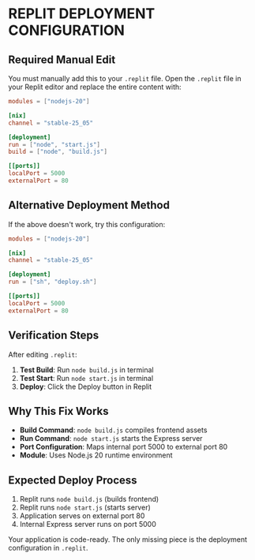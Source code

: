 # REPLIT DEPLOYMENT CONFIGURATION

## Required Manual Edit

You must manually add this to your `.replit` file. Open the `.replit` file in your Replit editor and replace the entire content with:

```toml
modules = ["nodejs-20"]

[nix]
channel = "stable-25_05"

[deployment]
run = ["node", "start.js"]
build = ["node", "build.js"]

[[ports]]
localPort = 5000
externalPort = 80
```

## Alternative Deployment Method

If the above doesn't work, try this configuration:

```toml
modules = ["nodejs-20"]

[nix]
channel = "stable-25_05"

[deployment]
run = ["sh", "deploy.sh"]

[[ports]]
localPort = 5000
externalPort = 80
```

## Verification Steps

After editing `.replit`:

1. **Test Build**: Run `node build.js` in terminal
2. **Test Start**: Run `node start.js` in terminal  
3. **Deploy**: Click the Deploy button in Replit

## Why This Fix Works

- **Build Command**: `node build.js` compiles frontend assets
- **Run Command**: `node start.js` starts the Express server
- **Port Configuration**: Maps internal port 5000 to external port 80
- **Module**: Uses Node.js 20 runtime environment

## Expected Deploy Process

1. Replit runs `node build.js` (builds frontend)
2. Replit runs `node start.js` (starts server)
3. Application serves on external port 80
4. Internal Express server runs on port 5000

Your application is code-ready. The only missing piece is the deployment configuration in `.replit`.
